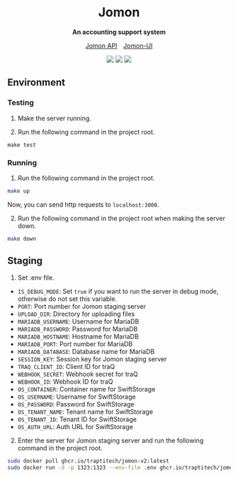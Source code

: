 <div align="center">
  <h1>Jomon</h1>
  <p>
    <strong>An accounting support system</strong>
  </p>
  <p>
    <a href="https://apis.trap.jp/?urls.primaryName=Jomon%20v2%20API">Jomon API</a>&emsp;<a href="https://github.com/traPtitech/Jomon-UI">Jomon-UI</a>
  </p>
  <p>
    <a href="https://github.com/traPtitech/Jomon/actions/workflows/image-v2.yml"><img src="https://github.com/traPtitech/Jomon/actions/workflows/image-v2.yml/badge.svg"></a>
    <a href="https://github.com/traPtitech/Jomon/actions/workflows/go.yml"><img src="https://github.com/traPtitech/Jomon/actions/workflows/go.yml/badge.svg"></a>
    <a href="https://codecov.io/gh/traPtitech/Jomon"><img src="https://codecov.io/gh/traPtitech/Jomon/branch/v2/graph/badge.svg"></a>
  </p>
</div>

## Environment

### Testing

1. Make the server running.

2. Run the following command in the project root.
```shell script
make test
```

### Running

1. Run the following command in the project root.

```sh
make up
```

Now, you can send http requests to `localhost:3000`.

2. Run the following command in the project root when making the server down.

```sh
make down
```

## Staging

1. Set .env file.

- `IS_DEBUG_MODE`: Set `true` if you want to run the server in debug mode, otherwise do not set this variable.
- `PORT`: Port number for Jomon staging server
- `UPLOAD_DIR`: Directory for uploading files
- `MARIADB_USERNAME`: Username for MariaDB
- `MARIADB_PASSWORD`: Password for MariaDB
- `MARIADB_HOSTNAME`: Hostname for MariaDB
- `MARIADB_PORT`: Port number for MariaDB
- `MARIADB_DATABASE`: Database name for MariaDB
- `SESSION_KEY`: Session key for Jomon staging server
- `TRAQ_CLIENT_ID`: Client ID for traQ
- `WEBHOOK_SECRET`: Webhook secret for traQ
- `WEBHOOK_ID`: Webhook ID for traQ
- `OS_CONTAINER`: Container name for SwiftStorage
- `OS_USERNAME`: Username for SwiftStorage
- `OS_PASSWORD`: Password for SwiftStorage
- `OS_TENANT_NAME`: Tenant name for SwiftStorage
- `OS_TENANT_ID`: Tenant ID for SwiftStorage
- `OS_AUTH_URL`: Auth URL for SwiftStorage

2. Enter the server for Jomon staging server and run the following command in the project root.

```sh
sudo docker pull ghcr.io/traptitech/jomon-v2:latest
sudo docker run -d -p 1323:1323 --env-file .env ghcr.io/traptitech/jomon-v2
```
